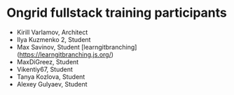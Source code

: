 # Ongrid fullstack training participants

* Kirill Varlamov, Architect
* Ilya Kuzmenko 2, Student
* Max Savinov, Student [learngitbranching] (https://learngitbranching.js.org/)
* MaxDiGreez, Student
* Vikentiy67, Student
* Tanya Kozlova, Student
* Alexey Gulyaev, Student
